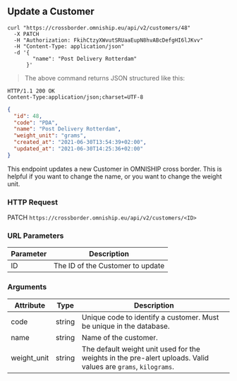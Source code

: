 ## Update a Customer

```shell
curl "https://crossborder.omniship.eu/api/v2/customers/48"
  -X PATCH
  -H "Authorization: FkihCtzyXWvutSRUaaEupN8hvABcDefgHI6lJKvv"
  -H "Content-Type: application/json"
  -d '{
        "name": "Post Delivery Rotterdam"
      }'
```

> The above command returns JSON structured like this:

```
HTTP/1.1 200 OK
Content-Type:application/json;charset=UTF-8
```
```json
{
  "id": 48,
  "code": "PDA",
  "name": "Post Delivery Rotterdam",
  "weight_unit": "grams",
  "created_at": "2021-06-30T13:54:39+02:00",
  "updated_at": "2021-06-30T14:25:36+02:00"
}
```

This endpoint updates a new Customer in OMNISHIP cross border. This is helpful if you want to change the name, or you want to change the weight unit.

### HTTP Request

<span class="http-verb patch">PATCH</span> `https://crossborder.omniship.eu/api/v2/customers/<ID>`

### URL Parameters

| Parameter | Description                      |
|-----------|----------------------------------|
| ID        | The ID of the Customer to update |

### Arguments

| Attribute   | Type                             | Description                                                                                                   |
|-------------|----------------------------------|---------------------------------------------------------------------------------------------------------------|
| code        | <span class="type">string</span> | Unique code to identify a customer. Must be unique in the database.                                           |
| name        | <span class="type">string</span> | Name of the customer.                                                                                         |
| weight_unit | <span class="type">string</span> | The default weight unit used for the weights in the pre-alert uploads. Valid values are `grams`, `kilograms`. |
